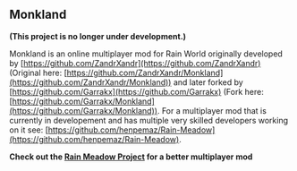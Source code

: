 ## Monkland


**(This project is no longer under development.)**


Monkland is an online multiplayer mod for Rain World originally developed by [https://github.com/ZandrXandr](https://github.com/ZandrXandr) (Original here: [https://github.com/ZandrXandr/Monkland](https://github.com/ZandrXandr/Monkland)) and later forked by [https://github.com/Garrakx](https://github.com/Garrakx) (Fork here: [https://github.com/Garrakx/Monkland](https://github.com/Garrakx/Monkland)). For a multiplayer mod that is currently in developement and has multiple very skilled developers working on it see: [https://github.com/henpemaz/Rain-Meadow](https://github.com/henpemaz/Rain-Meadow).


**Check out the [Rain Meadow Project](https://github.com/henpemaz/Rain-Meadow) for a better multiplayer mod**

